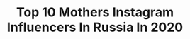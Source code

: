 ---
title: Top 10 Mothers Instagram Influencers In Russia In 2020
description: >-
  Find top mothers Instagram influencers in Russia in 2020. Most popular hashtags: #stayhome #instafashion #love #beautiful.
platform: Instagram
profiles:
  - username: "girl_with_beagle"
    fullname: >-
      ANASTASIA & THE BEAGLES
    location: "Russia"
    followers: 19652
    engagement: 920
    commentsToLikes: 0.048060
    id: ck14i59k0dpdk0i19yvhux0db
    verified: false
    hashtags: "#limonevitaricottaromana, #stayhome, #besafe"
  - username: "anna_and_alena"
    fullname: >-
      Аня❤️Алёна
    location: "Russia"
    followers: 82625
    engagement: 371
    commentsToLikes: 0.034891
    id: ck14hfswpa3x80i197ns3y668
    verified: false
    hashtags: "#italy, #staysafe, #stayhealthy, #modellife"
  - username: "victoria_solovyeva"
    fullname: >-
      Because I'm happy❤️👨‍👩‍👦❤️
    location: "Russia"
    followers: 205553
    engagement: 348
    commentsToLikes: 0.028074
    id: ck5c42xoq0jfb0i112rzo9wh0
    verified: false
    hashtags: "#outfits, #styleoftheday, #styleblogger, #fashionstylist"
  - username: "dianadyakonova09"
    fullname: >-
      DIDA
    location: "Russia"
    followers: 34492
    engagement: 219
    commentsToLikes: 0.074895
    id: ck8t5rvnqb0yf0j783atvfreg
    verified: false
    hashtags: "#kidsactress, #dianadyakonova, #childphoto, #kidsblogger"
  - username: "diana_enakaeva"
    fullname: >-
      Diana Enakaeva🌝
    location: "Russia"
    followers: 18790
    engagement: 1163
    commentsToLikes: 0.015360
    id: ck6tpdjjej8zj0j71oqf78ni3
    verified: false
    hashtags: "#saintpetersburg, #13, #horsephotographer, #fotografia"
  - username: "margaritka_foto"
    fullname: >-
      детский фотограф Москва
    location: "Russia"
    followers: 25913
    engagement: 497
    commentsToLikes: 0.028881
    id: ck5zvi2wt4a1v0i14d4twe9c3
    verified: false
    hashtags: ""
  - username: "masha_polovinkina"
    fullname: >-
      
    location: "Russia"
    followers: 44783
    engagement: 152
    commentsToLikes: 0.101458
    id: ck14kkdwfpxvt0i19niezstee
    verified: false
    hashtags: "#nashiargan, #nashiofficial"
  - username: "vulichenko"
    fullname: >-
      Екатерина Вуличенко
    location: "Russia"
    followers: 482275
    engagement: 115
    commentsToLikes: 0.032429
    id: ck0w54x291x1o0i194fg9z6hs
    verified: true
    hashtags: "#stayhome"
  - username: "irigordeeva"
    fullname: >-
      Irina Gordeeva
    location: "Russia"
    followers: 32046
    engagement: 116
    commentsToLikes: 0.260455
    id: ck5pvlvgciie70i11vknx6yqp
    verified: false
    hashtags: "#helloween, #irinagordeeva, #love, #irinagordeeva"
  - username: "mary_shum_"
    fullname: >-
      Мэри Шум / Mary Shum
    location: "Russia"
    followers: 451341
    engagement: 235
    commentsToLikes: 0.034699
    id: ck0w0d467dkzy0i19y6sgpz1i
    verified: true
    hashtags: "#maryshum, #maldives, #family, #couplegoals"
---